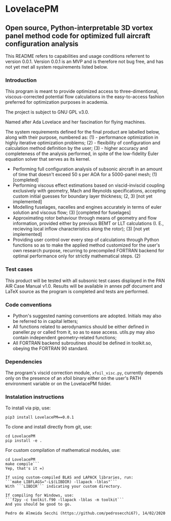# LovelacePM
## Open source, Python-interpretable 3D vortex panel method code for optimized full aircraft configuration analysis

This README refers to capabilities and usage conditions referrent to version 0.0.1. Version 0.0.1 is an MVP and is therefore not bug free, and has not yet met all system requirements listed below.

### Introduction

This program is meant to provide optimized access to three-dimentional, viscous-corrected potential flow calculations in the easy-to-access fashion preferred for optimization purposes in academia.

The project is subject to GNU GPL v3.0.

Named after Ada Lovelace and her fascination for flying machines.

The system requirements defined for the final product are labelled below, along with their purpose, numbered as:
(1) - performance optimization in highly iterative optimization problems;
(2) - flexibility of configuration and calculation method definition by the user;
(3) - higher accuracy and completeness of the analysis performed, in spite of the low-fidelity Euler equation solver that serves as its kernel.

* Performing full configuration analysis of subsonic aircraft in an amount of time that doesn't exceed 50 s per AOA for a 5000-panel mesh; (1) [completed]
* Performing viscous effect estimations based on viscid-inviscid coupling exclusively with geometry, Mach and Reynolds specifications, accepting custom initial guesses for boundary layer thickness; (2, 3) [not yet implemented]
* Modelling fuselages, nacelles and engines accurately in terms of euler solution and viscous flow; (3) [completed for fuselages]
* Approximating rotor behaviour through means of geometry and flow information, provided either by previous BEMT or LLT calculations (I. E., recieving local inflow characteristics along the rotor); (3) [not yet implemented]
* Providing user control over every step of calculations through Python functions so as to make the applied method customized for the user's own research purpose, recurring to precompiled FORTRAN backend for optimal performance only for strictly mathematical steps. (2)

### Test cases

This product will be tested with all subsonic test cases displayed in the PAN AIR Case Manual v1.0. Results will be available in annex pdf document and LaTeX source as the program is completed and tests are performed.

### Code conventions

* Python's suggested naming conventions are adopted. Initials may also be referred to in capital letters;
* All functions related to aerodynamics should be either defined in paneller.py or called from it, so as to ease access. utils.py may also contain independent geometry-related functions;
* All FORTRAN backend subroutines should be defined in toolkit.so, obeying the FORTRAN 90 standard.

### Dependencies

The program's viscid correction module, ```xfoil_visc.py```, currently depends only on the presence of an xfoil binary either on the user's PATH environment variable or on the LovelacePM folder.

### Instalation instructions

To install via pip, use:

```pip3 install LovelacePM==0.0.1```

To clone and install directly from git, use:

```git clone https://github.com/pedrosecchi67/LovelacePM.git
cd LovelacePM
pip install -e .
```

For custom compilation of mathematical modules, use:

```
cd LovelacePM
make compile```
Yep, that's it =)

If using custom-compiled BLAS and LAPACK libraries, run:
```make LIBFLAGS="-L$(LIBDIR) -llapack -lblas"```
With ```LIBDIR``` indicating your custom directory.

If compiling for Windows, use:
```f2py -c toolkit.f90 -llapack -lblas -m toolkit```
And you should be good to go.

Pedro de Almeida Secchi (https://github.com/pedrosecchi67), 14/02/2020
